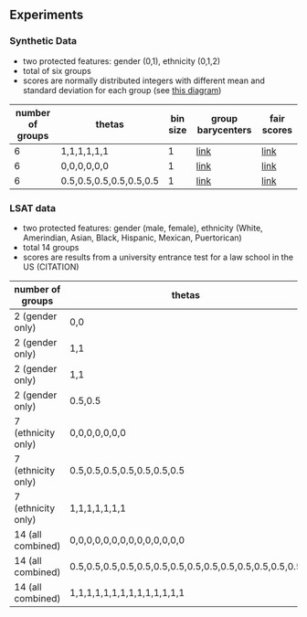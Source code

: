 ## Experiments ##

### Synthetic Data ###
* two protected features: gender (0,1), ethnicity (0,1,2) 
* total of six groups
* scores are normally distributed integers with different mean and standard deviation for each group (see 
[this diagram](https://github.com/MilkaLichtblau/ContinuousFairness/blob/master/data/synthetic/scoreDistributionPerGroup.png))

| number of groups | thetas | bin size | group barycenters | fair scores |
| --- | --- | --- | --- | --- |
| 6 | 1,1,1,1,1,1 | 1 | [link](https://github.com/MilkaLichtblau/ContinuousFairness/blob/master/data/synthetic/results/theta%3D1/groupBarycenters.png) | [link](https://github.com/MilkaLichtblau/ContinuousFairness/blob/master/data/synthetic/results/theta%3D1/fairScoreDistributionPerGroup.png)|
| 6 | 0,0,0,0,0,0 | 1 |[link](https://github.com/MilkaLichtblau/ContinuousFairness/blob/master/data/synthetic/results/theta%3D0/groupBarycenters.png) | [link](https://github.com/MilkaLichtblau/ContinuousFairness/blob/master/data/synthetic/results/theta%3D0/fairScoreDistributionPerGroup.png) |
| 6 | 0.5,0.5,0.5,0.5,0.5,0.5 | 1 | [link](https://github.com/MilkaLichtblau/ContinuousFairness/blob/master/data/synthetic/results/theta%3D0.5/groupBarycenters.png) | [link](https://github.com/MilkaLichtblau/ContinuousFairness/blob/master/data/synthetic/results/theta%3D0.5/fairScoreDistributionPerGroup.png) |

### LSAT data ###
* two protected features: gender (male, female), ethnicity (White, Amerindian, Asian, Black, Hispanic, Mexican, Puertorican)
* total 14 groups
* scores are results from a university entrance test for a law school in the US (CITATION)

| number of groups | thetas | bin size | group barycenters | fair scores |
| --- | --- | --- | --- | --- |
| 2 (gender only) | 0,0 | 1 | [link](https://github.com/MilkaLichtblau/ContinuousFairness/blob/master/data/LSAT/gender/results/theta%3D0/groupBarycenters.png) | [link](https://github.com/MilkaLichtblau/ContinuousFairness/blob/master/data/LSAT/gender/results/theta%3D0/fairScoreDistributionPerGroup.png) |
| 2 (gender only) | 1,1 | 2 | [link](https://github.com/MilkaLichtblau/ContinuousFairness/blob/master/data/LSAT/gender/results/theta%3D1/binsize%3D2/groupBarycenters.png) | [link](https://github.com/MilkaLichtblau/ContinuousFairness/blob/master/data/LSAT/gender/results/theta%3D1/binsize%3D2/fairScoreDistributionPerGroup.png) |
| 2 (gender only) | 1,1 | 1 | [link](https://github.com/MilkaLichtblau/ContinuousFairness/blob/master/data/LSAT/gender/results/theta%3D1/binsize%3D1/groupBarycenters.png) | [link](https://github.com/MilkaLichtblau/ContinuousFairness/blob/master/data/LSAT/gender/results/theta%3D1/binsize%3D1/fairScoreDistributionPerGroup.png) |
| 2 (gender only) | 0.5,0.5 | 1 | [link](https://github.com/MilkaLichtblau/ContinuousFairness/blob/master/data/LSAT/gender/results/theta%3D0.5/groupBarycenters.png) | [link](https://github.com/MilkaLichtblau/ContinuousFairness/blob/master/data/LSAT/gender/results/theta%3D0.5/fairScoreDistributionPerGroup.png) |
| 7 (ethnicity only) | 0,0,0,0,0,0,0 |  1 | [link](https://github.com/MilkaLichtblau/ContinuousFairness/blob/master/data/LSAT/allRace/results/theta%3D0/groupBarycenters.png) | [link](https://github.com/MilkaLichtblau/ContinuousFairness/blob/master/data/LSAT/allRace/results/theta%3D0/fairScoreDistributionPerGroup.png) |
| 7 (ethnicity only) | 0.5,0.5,0.5,0.5,0.5,0.5,0.5 |  1 | [link](https://github.com/MilkaLichtblau/ContinuousFairness/blob/master/data/LSAT/allRace/results/theta%3D0.5/groupBarycenters.png) | [link](https://github.com/MilkaLichtblau/ContinuousFairness/blob/master/data/LSAT/allRace/results/theta%3D0.5/fairScoreDistributionPerGroup.png) |
| 7 (ethnicity only) | 1,1,1,1,1,1,1 |  1 | [link](https://github.com/MilkaLichtblau/ContinuousFairness/blob/master/data/LSAT/allRace/results/theta%3D1/groupBarycenters.png) | [link](https://github.com/MilkaLichtblau/ContinuousFairness/blob/master/data/LSAT/allRace/results/theta%3D1/fairScoreDistributionPerGroup.png) |
| 14 (all combined) | 0,0,0,0,0,0,0,0,0,0,0,0,0,0 |  2 | [link](https://github.com/MilkaLichtblau/ContinuousFairness/blob/master/data/LSAT/all/results/theta%3D0/groupBarycenters.png) | [link](https://github.com/MilkaLichtblau/ContinuousFairness/blob/master/data/LSAT/all/results/theta%3D0/fairScoreDistributionPerGroup.png) |
| 14 (all combined) | 0.5,0.5,0.5,0.5,0.5,0.5,0.5,0.5,0.5,0.5,0.5,0.5,0.5,0.5 | 1 | [link](https://github.com/MilkaLichtblau/ContinuousFairness/blob/master/data/LSAT/all/results/theta%3D0.5/groupBarycenters.png) | [link](https://github.com/MilkaLichtblau/ContinuousFairness/blob/master/data/LSAT/all/results/theta%3D0.5/fairScoreDistributionPerGroup.png) |
| 14 (all combined) | 1,1,1,1,1,1,1,1,1,1,1,1,1,1 | 2 |  [link](https://github.com/MilkaLichtblau/ContinuousFairness/blob/master/data/LSAT/all/results/theta%3D1/groupBarycenters.png) | [link](https://github.com/MilkaLichtblau/ContinuousFairness/blob/master/data/LSAT/all/results/theta%3D1/fairScoreDistributionPerGroup.png) |
